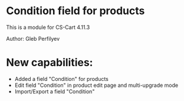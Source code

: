 # Condition field for products

This is a module for CS-Cart 4.11.3

Author: Gleb Perfilyev

# New capabilities:

  - Added a field "Condition" for products
  - Edit field "Condition" in product edit page and multi-upgrade mode
  - Import/Export a field "Condition"
